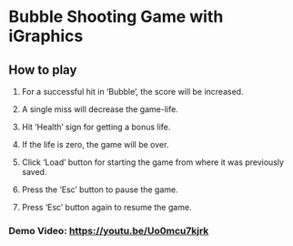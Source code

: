 # Bubble Shooting Game with iGraphics

## How to play

1. For a successful hit in ‘Bubble’, the score will be increased. 

2. A single miss will decrease the game-life. 

3. Hit ‘Health’ sign for getting a bonus life. 

4. If the life is zero, the game will be over. 

5. Click ‘Load’ button for starting the game from where it was previously saved. 

6. Press the ‘Esc’ button to pause the game. 

7. Press ‘Esc’ button again to resume the game.


### Demo Video: https://youtu.be/Uo0mcu7kjrk

